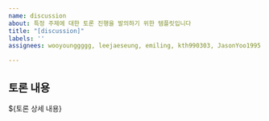 ```yaml
---
name: discussion
about: 특정 주제에 대한 토론 진행을 발의하기 위한 템플릿입니다
title: "[discussion]"
labels: ''
assignees: wooyounggggg, leejaeseung, emiling, kth990303, JasonYoo1995

---
```


## 토론 내용

${토론 상세 내용}
